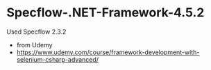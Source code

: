 # Specflow-.NET-Framework-4.5.2
Used Specflow 2.3.2

- from Udemy 
- https://www.udemy.com/course/framework-development-with-selenium-csharp-advanced/
